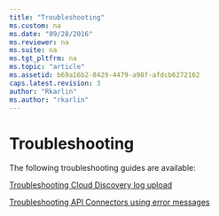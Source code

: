 ```yaml
---
title: "Troubleshooting"
ms.custom: na
ms.date: "09/28/2016"
ms.reviewer: na
ms.suite: na
ms.tgt_pltfrm: na
ms.topic: "article"
ms.assetid: b69a16b2-8429-4479-a98f-afdcb6272162
caps.latest.revision: 3
author: "Rkarlin"
ms.author: "rkarlin"
---
```

# Troubleshooting
The following troubleshooting guides are available:

[Troubleshooting Cloud Discovery log upload](../migration/troubleshooting-cloud-discovery.md)

[Troubleshooting API Connectors using error messages](../migration/troubleshooting-api-connectors-using-error-messages.md)
